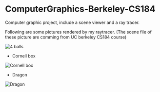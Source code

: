 ComputerGraphics-Berkeley-CS184
===============================

Computer graphic project, include a scene viewer and a ray tracer.

Following are some pictures rendered by my raytracer. (The scene file of these picture are comming from UC berkeley CS184 course)

![4 balls](https://raw.github.com/jianhe25/ComputerGraphics-Berkeley-CS184/master/hw3-RayTracer/submit_scenes/scene4-specular.png)

* Cornell box

![Cornell box](https://raw.github.com/jianhe25/ComputerGraphics-Berkeley-CS184/master/hw3-RayTracer/submit_scenes/scene6.png)

* Dragon

![Dragon](https://raw.github.com/jianhe25/ComputerGraphics-Berkeley-CS184/master/hw3-RayTracer/submit_scenes/scene7.png)

